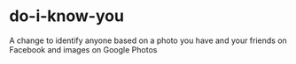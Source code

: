 # do-i-know-you
A change to identify anyone based on a photo you have and your friends on Facebook and images on Google Photos
